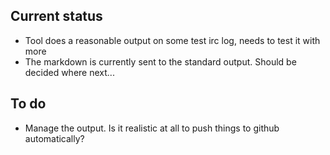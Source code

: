 ## Current status

* Tool does a reasonable output on some test irc log, needs to test it with more
* The markdown is currently sent to the standard output. Should be decided where next...

## To do

* Manage the output. Is it realistic at all to push things to github automatically?
